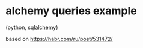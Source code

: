 # alchemy queries example

(python, [sqlalchemy](https://www.sqlalchemy.org/))

based on https://habr.com/ru/post/531472/